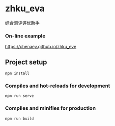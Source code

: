 # zhku_eva

综合测评评优助手

### On-line example

https://chenaey.github.io/zhku_eve

## Project setup
```
npm install
```

### Compiles and hot-reloads for development
```
npm run serve
```

### Compiles and minifies for production
```
npm run build
```
